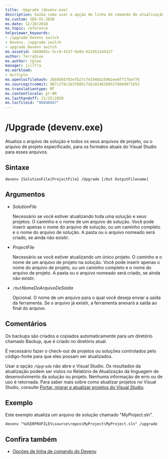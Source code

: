 ```yaml
---
title: -Upgrade (devenv.exe)
description: Saiba como usar a opção de linha de comando de atualização do devenv para atualizar o arquivo de solução e todos os seus arquivos de projeto, ou o arquivo de projeto especificado, para os formatos atuais do Visual Studio para esses arquivos.
ms.custom: SEO-VS-2020
ms.date: 12/10/2018
ms.topic: reference
helpviewer_keywords:
- /upgrade Devenv switch
- Devenv, /upgrade switch
- upgrade Devenv switch
ms.assetid: 3468045c-5cc9-4157-9a9d-622452145d27
author: TerryGLee
ms.author: tglee
manager: jillfra
ms.workload:
- multiple
ms.openlocfilehash: 2bb0565783efb27cf4194bb25982ee0f717be776
ms.sourcegitcommit: 967c2f8c1b3f805cf42c0246389517689d971b53
ms.translationtype: MT
ms.contentlocale: pt-BR
ms.lasthandoff: 11/25/2020
ms.locfileid: "96040947"
---
```

# <a name="upgrade-devenvexe"></a>/Upgrade (devenv.exe)

Atualiza o arquivo de solução e todos os seus arquivos de projeto, ou o arquivo de projeto especificado, para os formatos atuais do Visual Studio para esses arquivos.

## <a name="syntax"></a>Sintaxe

```shell
devenv {SolutionFile|ProjectFile} /Upgrade [/Out OutputFilename]
```

## <a name="arguments"></a>Argumentos

- *SolutionFile*

  Necessário se você estiver atualizando toda uma solução e seus projetos. O caminho e o nome de um arquivo de solução. Você pode inserir apenas o nome do arquivo de solução, ou um caminho completo e o nome do arquivo de solução. A pasta ou o arquivo nomeado será criado, se ainda não existir.

- *ProjectFile*

  Necessário se você estiver atualizando um único projeto. O caminho e o nome de um arquivo de projeto na solução. Você pode inserir apenas o nome do arquivo de projeto, ou um caminho completo e o nome do arquivo de projeto. A pasta ou o arquivo nomeado será criado, se ainda não existir.

- `/Out`*NomeDoArquivoDeSaída*

  Opcional. O nome de um arquivo para o qual você deseja enviar a saída da ferramenta. Se o arquivo já existir, a ferramenta anexará a saída ao final do arquivo.

## <a name="remarks"></a>Comentários

Os backups são criados e copiados automaticamente para um diretório chamado Backup, que é criado no diretório atual.

É necessário fazer o check-out de projetos ou soluções controlados pelo código-fonte para que eles possam ser atualizados.

Usar a opção `/Upgrade` não abre o Visual Studio. Os resultados da atualização podem ser vistos no Relatório de Atualização da linguagem de desenvolvimento da solução ou projeto. Nenhuma informação de erro ou de uso é retornada. Para saber mais sobre como atualizar projetos no Visual Studio, consulte [Portar, migrar e atualizar projetos do Visual Studio](../../porting/port-migrate-and-upgrade-visual-studio-projects.md).

## <a name="example"></a>Exemplo

Este exemplo atualiza um arquivo de solução chamado "MyProject.sln".

```shell
devenv "%USERPROFILE%\source\repos\MyProject\MyProject.sln" /upgrade
```

## <a name="see-also"></a>Confira também

- [Opções de linha de comando do Devenv](../../ide/reference/devenv-command-line-switches.md)
